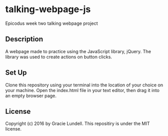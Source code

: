 # talking-webpage-js
Epicodus week two talking webpage project

## Description
A webpage made to practice using the JavaScript library, jQuery. The library was used to create actions on button clicks. 

## Set Up
Clone this repository using your terminal into the location of your choice on your machine. Open the index.html file in your text editor, then drag it into an empty browser page.


## License
Copyright (c) 2016 by Gracie Lundell. This repositiry is under the MIT license.
